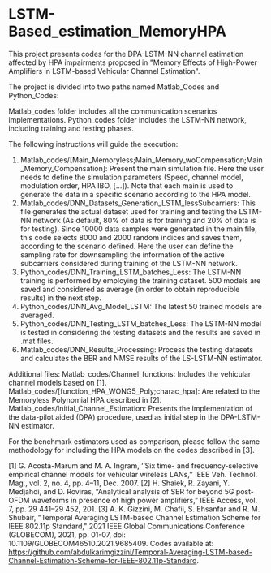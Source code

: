 # LSTM-Based_estimation_MemoryHPA
This project presents codes for the DPA-LSTM-NN channel estimation affected by HPA impairments proposed in "Memory Effects of High-Power Amplifiers in
LSTM-based Vehicular Channel Estimation".

The project is divided into two paths named Matlab_Codes and Python_Codes:

Matlab_codes folder includes all the communication scenarios implementations.
Python_codes folder includes the LSTM-NN network, including training and testing phases. 

The following instructions will guide the execution:
1) Matlab_codes/[Main_Memoryless;Main_Memory_woCompensation;Main_Memory_Compensation]: Present the main simulation file. Here the user needs to define the simulation parameters (Speed, channel model, modulation order, HPA IBO, [...]). Note that each main is used to generate the data in a specific scenario according to the HPA model. 
2) Matlab_codes/DNN_Datasets_Generation_LSTM_lessSubcarriers: This file generates the actual dataset used for training and testing the LSTM-NN network (As default, 80% of data is for training and 20% of data is for testing). Since 10000 data samples were generated in the main file,  this code selects 8000 and 2000 random indices and saves them, according to the scenario defined.  Here the user can define the sampling rate for downsampling the information of the active subcarriers considered during training of the LSTM-NN network.
3) Python_codes/DNN_Training_LSTM_batches_Less: The LSTM-NN training is performed by employing the training dataset. 500 models are saved and considered as average (in order to obtain reproducible results) in the next step.
4) Python_codes/DNN_Avg_Model_LSTM: The latest 50 trained models are averaged.
5) Python_codes/DNN_Testing_LSTM_batches_Less: The LSTM-NN model is tested in considering the testing datasets and the results are saved in .mat files.
6) Matlab_codes/DNN_Results_Processing: Process the testing datasets and calculates the BER and NMSE results of the LS-LSTM-NN estimator.
	 
Additional files:
Matlab_codes/Channel_functions: Includes the vehicular channel models based on [1].
Matlab_codes/[function_HPA_WONG5_Poly;charac_hpa]: Are related to the Memoryless Polynomial HPA described in [2].
Matlab_codes/Initial_Channel_Estimation: Presents the implementation of the data-pilot aided (DPA) procedure, used as initial step in the DPA-LSTM-NN estimator.

For the benchmark estimators used as comparison, please follow the same methodology for including the HPA models on the codes described in [3].

[1] G. Acosta-Marum and M. A. Ingram, ‘‘Six time- and frequency-selective empirical channel models for vehicular wireless LANs,’’ IEEE Veh. Technol. Mag., vol. 2, no. 4, pp. 4–11, Dec. 2007.
[2] H. Shaiek, R. Zayani, Y. Medjahdi, and D. Roviras, “Analytical analysis of SER for beyond 5G post-OFDM waveforms in presence of high power amplifiers,” IEEE Access, vol. 7, pp. 29 441–29 452, 201.
[3] A. K. Gizzini, M. Chafii, S. Ehsanfar and R. M. Shubair, "Temporal Averaging LSTM-based Channel Estimation Scheme for IEEE 802.11p Standard," 2021 IEEE Global Communications Conference (GLOBECOM), 2021, pp. 01-07, doi: 10.1109/GLOBECOM46510.2021.9685409. Codes available at: https://github.com/abdulkarimgizzini/Temporal-Averaging-LSTM-based-Channel-Estimation-Scheme-for-IEEE-802.11p-Standard.
